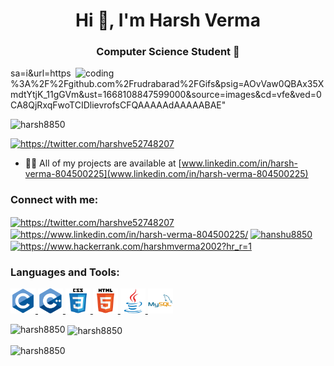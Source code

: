 
<h1 align="center">Hi 👋, I'm Harsh Verma</h1>
<h3 align="center">Computer Science Student 🔭</h3>
<img align="right" alt="coding" width="400" src="https://i.pinimg.com/originals/2a/53/65/2a53651a35816f499270d8275fd5318f.gif">
sa=i&url=https%3A%2F%2Fgithub.com%2Frudrabarad%2FGifs&psig=AOvVaw0QBAx35XmdtYtjK_11gGVm&ust=1668108847599000&source=images&cd=vfe&ved=0CA8QjRxqFwoTCIDlievrofsCFQAAAAAdAAAAABAE"

<p align="left"> <img src="https://komarev.com/ghpvc/?username=harsh8850&label=Profile%20views&color=0e75b6&style=flat" alt="harsh8850" /> </p>

<p align="left"> <a href="https://twitter.com/https://twitter.com/harshve52748207" target="blank"><img src="https://img.shields.io/twitter/follow/https://twitter.com/harshve52748207?logo=twitter&style=for-the-badge" alt="https://twitter.com/harshve52748207" /></a> </p>

- 👨‍💻 All of my projects are available at [www.linkedin.com/in/harsh-verma-804500225](www.linkedin.com/in/harsh-verma-804500225)

<h3 align="left">Connect with me:</h3>
<p align="left">
<a href="https://twitter.com/https://twitter.com/harshve52748207" target="blank"><img align="center" src="https://raw.githubusercontent.com/rahuldkjain/github-profile-readme-generator/master/src/images/icons/Social/twitter.svg" alt="https://twitter.com/harshve52748207" height="30" width="40" /></a>
<a href="https://linkedin.com/in/https://www.linkedin.com/in/harsh-verma-804500225/" target="blank"><img align="center" src="https://raw.githubusercontent.com/rahuldkjain/github-profile-readme-generator/master/src/images/icons/Social/linked-in-alt.svg" alt="https://www.linkedin.com/in/harsh-verma-804500225/" height="30" width="40" /></a>
<a href="https://instagram.com/hanshu8850" target="blank"><img align="center" src="https://raw.githubusercontent.com/rahuldkjain/github-profile-readme-generator/master/src/images/icons/Social/instagram.svg" alt="hanshu8850" height="30" width="40" /></a>
<a href="https://www.hackerrank.com/https://www.hackerrank.com/harshmverma2002?hr_r=1" target="blank"><img align="center" src="https://raw.githubusercontent.com/rahuldkjain/github-profile-readme-generator/master/src/images/icons/Social/hackerrank.svg" alt="https://www.hackerrank.com/harshmverma2002?hr_r=1" height="30" width="40" /></a>
</p>

<h3 align="left">Languages and Tools:</h3>
<p align="left"> <a href="https://www.cprogramming.com/" target="_blank" rel="noreferrer"> <img src="https://raw.githubusercontent.com/devicons/devicon/master/icons/c/c-original.svg" alt="c" width="40" height="40"/> </a> <a href="https://www.w3schools.com/cpp/" target="_blank" rel="noreferrer"> <img src="https://raw.githubusercontent.com/devicons/devicon/master/icons/cplusplus/cplusplus-original.svg" alt="cplusplus" width="40" height="40"/> </a> <a href="https://www.w3schools.com/css/" target="_blank" rel="noreferrer"> <img src="https://raw.githubusercontent.com/devicons/devicon/master/icons/css3/css3-original-wordmark.svg" alt="css3" width="40" height="40"/> </a> <a href="https://www.w3.org/html/" target="_blank" rel="noreferrer"> <img src="https://raw.githubusercontent.com/devicons/devicon/master/icons/html5/html5-original-wordmark.svg" alt="html5" width="40" height="40"/> </a> <a href="https://www.java.com" target="_blank" rel="noreferrer"> <img src="https://raw.githubusercontent.com/devicons/devicon/master/icons/java/java-original.svg" alt="java" width="40" height="40"/> </a> <a href="https://www.mysql.com/" target="_blank" rel="noreferrer"> <img src="https://raw.githubusercontent.com/devicons/devicon/master/icons/mysql/mysql-original-wordmark.svg" alt="mysql" width="40" height="40"/> </a> </p>

<p><img align="left" src="https://github-readme-stats.vercel.app/api/top-langs?username=harsh8850&show_icons=true&locale=en&layout=compact" alt="harsh8850" /></p>

<p>&nbsp;<img align="center" src="https://github-readme-stats.vercel.app/api?username=harsh8850&show_icons=true&locale=en" alt="harsh8850" /></p>

<p><img align="center" src="https://github-readme-streak-stats.herokuapp.com/?user=harsh8850&" alt="harsh8850" /></p>




